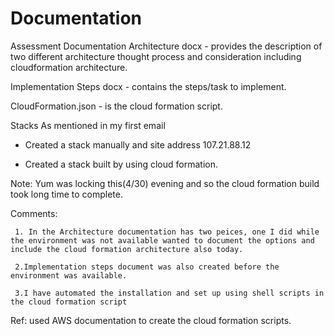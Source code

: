 # Documentation
Assessment Documentation
  Architecture docx - provides the description of two different architecture thought process and consideration including            cloudformation architecture.
  
  Implementation Steps docx - contains the steps/task to implement.
  
  CloudFormation.json - is the cloud formation script.

Stacks
  As mentioned in my first email
  
  - Created a stack manually and site address 107.21.88.12
  
  - Created a stack built by using cloud formation.
    
Note:
  Yum was locking this(4/30) evening and so the cloud formation build took long time to complete.

Comments:
     
     1. In the Architecture documentation has two peices, one I did while the environment was not available wanted to document the options and include the cloud formation architecture also today.
  
     2.Implementation steps document was also created before the environment was available. 
  
     3.I have automated the installation and set up using shell scripts in the cloud formation script
     
Ref:
    used AWS documentation to create the cloud formation scripts.
